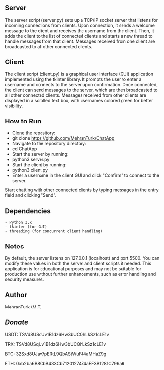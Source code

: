 ## Server

The server script (server.py) sets up a TCP/IP socket server that listens for incoming connections from clients. Upon connection, it sends a welcome message to the client and receives the username from the client. Then, it adds the client to the list of connected clients and starts a new thread to handle messages from that client. Messages received from one client are broadcasted to all other connected clients.
## Client

The client script (client.py) is a graphical user interface (GUI) application implemented using the tkinter library. It prompts the user to enter a username and connects to the server upon confirmation. Once connected, the client can send messages to the server, which are then broadcasted to all other connected clients. Messages received from other clients are displayed in a scrolled text box, with usernames colored green for better visibility.
## How to Run
- Clone the repository:
- git clone https://github.com/MehranTurk/ChatApp
- Navigate to the repository directory:
- cd ChatApp
- Start the server by running:
- python3 server.py
- Start the client by running:
- python3 client.py
- Enter a username in the client GUI and click "Confirm" to connect to the server.

Start chatting with other connected clients by typing messages in the entry field and clicking "Send".

## Dependencies
    - Python 3.x
    - tkinter (for GUI)
    - threading (for concurrent client handling)

## Notes

By default, the server listens on 127.0.0.1 (localhost) and port 5500. You can modify these values in both the server and client scripts if needed.
This application is for educational purposes and may not be suitable for production use without further enhancements, such as error handling and security measures.

## Author
MehranTurk (M.T)

## *Donate*

USDT: TSVd8USqUv1B1dz6Hw3bUCQhLkSz1cLE1v

TRX: TSVd8USqUv1B1dz6Hw3bUCQhLkSz1cLE1v

BTC: 32Sxd8UJav7pERtL9QbAStWuFJ4aMHaZ9g

ETH: 0xb2ba6B8CbB433Cb7120127474aEF3B1281C796a6


